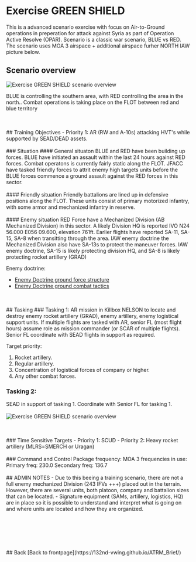# Exercise GREEN SHIELD

This is a advanced scenario exercise with focus on Air-to-Ground operations in preperation for attack against Syria as part of Operation Active Resolve (OPAR).
Scenario is a classic war scenario, BLUE vs RED. 
The scenario uses MOA 3 airspace + additional airspace furher NORTH IAW picture below.

## Scenario overview
![Exercise GREEN SHIELD scenario overview](/ATRM_Brief/Pictures/EX_GREENSHIELD_OVERVIEW.PNG)

BLUE is controlling the southern area, with RED controlling the area in the north..
Combat operations is taking place on the FLOT between red and blue territory


<br>
<br>
## Training Objectives
- Priority 1: AR (RW and A-10s) attacking HVT's while supported by SEAD/DEAD assets.
<br>
<br>
### Situation
#### General situaton
BLUE and RED have been building up forces. BLUE have initiated an assault within the last 24 hours against RED forces. Combat operatons is currently fairly static along
the FLOT. JFACC have tasked friendly forces to attrit enemy high targets units before the BLUE forces commence a ground assault against the RED forces in this sector.
<br>
<br>
#### Friendly situation
Friendly battalions are lined up in defensive positions along the FLOT. These units consist of primary motorized infantry, 
with some armor and mechanized infantry in reserve.
<br>
<br>
#### Enemy situation
RED Force have a Mechanized Division (AB Mechanized Division) in this sector. A likely Division HQ is reported IVO N24 56.000 E056 09.600, elevation 761ft.
Earlier flights have reported SA-11, SA-15, SA-8 when transitting through the area.
IAW enemy doctrine the Mechanized Division also have SA-13s to protect the maneuver forces.
IAW enemy doctrine, SA-15 is likely protecting division HQ, and SA-8 is likely protecting rocket artillery (GRAD)

Enemy doctrine:
- [Enemy Doctrine ground force structure](https://132nd-vwing.github.io/OPAR-Brief/INTELLIGENCE/VID/INTREP%20VID%20B-001%20Generic%20Ground%20Force%20Structure.pdf)
- [Enemy Doctrine ground combat tactics](https://132nd-vwing.github.io/OPAR-Brief/INTELLIGENCE/VID/INTREP%20VID%20OPAR-003%20-%20Syrian%20ground%20combat%20tactics.pdf)
<br>
<br>
## Tasking
### Tasking 1: 
AR mission in Killbox NELSON to locate and destroy enemy rocket artillery (GRAD), enemy artillery, enemy logistical support units.
If multiple flights are tasked with AR, senior FL (most flight hours) assume role as mission commander (or SCAR of multiple flights). 
Senior FL coordinate with SEAD flights in support as required.

Target priority:
1. Rocket artillery.
2. Regular artillery.
3. Concentration of logistical forces of company or higher.
4. Any other combat forces.

### Tasking 2: 
SEAD in support of tasking 1.
Coordinate with Senior FL for tasking 1.
<br>
<br>
![Exercise GREEN SHIELD scenario overview](/ATRM_Brief/Pictures/EX_GREENSHIELD_KBNELSON.PNG)

<br>
<br>
### Time Sensitive Targets
- Priority 1: SCUD
- Priority 2: Heavy rocket artillery (MLRS=SMERCH or Uragan)
<br>
<br>
### Command and Control
Package frequency:
MOA 3 frequencies in use: 
Primary freq: 230.0
Secondary freq: 136.7
<br>
<br>
## ADMIN NOTES
- Due to this beeing a training scenario, there are not a full enemy mechanized Division (243 IFVs +++) placed out in the terrain. 
However, there are several units, both platoon, company and battalion sizes that can be located.
- Signature equipment (SAMs, artillery, logistics, HQ) are in place so it is possible to understand and interpret what is going on and where units
are located and how they are organized.
<br>
<br>
<br>
<br>
<br>
<br>
<br>
## Back
[Back to frontpage](https://132nd-vwing.github.io/ATRM_Brief/)